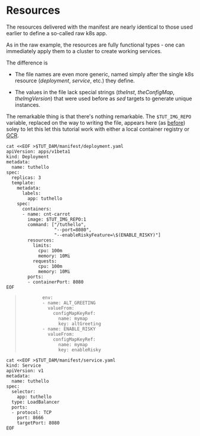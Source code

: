 # Resources

The resources delivered with the manifest are nearly
identical to those used earlier to define a so-called
raw k8s app.

As in the raw example, the resources are fully
functional types - one can immediately apply them to a
cluster to create working services.

The difference is

 * The file names are even more generic, named simply
   after the single k8s resource (_deployment_,
   _service_, etc.) they define.

 * The values in the file lack special strings
   (_theInst_, _theConfigMap_, _theImgVersion_) that
   were used before as _sed_ targets to generate unique
   instances.

[GCR]: https://cloud.google.com/container-registry/
[before]: /apps/examples/baseline/README

The remarkable thing is that there's nothing
remarkable.  The `$TUT_IMG_REPO` variable, replaced on
the way to writing the file, appears here (as [before])
soley to let this let this tutorial work with either a local
container registry or [GCR].


<!-- @writeDeploymentTemplate @test -->
```
cat <<EOF >$TUT_DAM/manifest/deployment.yaml
apiVersion: apps/v1beta1
kind: Deployment
metadata:
  name: tuthello
spec:
  replicas: 3
  template:
    metadata:
      labels:
        app: tuthello
    spec:
      containers:
      - name: cnt-carrot
        image: $TUT_IMG_REPO:1
        command: ["/tuthello",
                  "--port=8080",
                  "--enableRiskyFeature=\$(ENABLE_RISKY)"]
        resources:
          limits:
            cpu: 100m
            memory: 10Mi
          requests:
            cpu: 100m
            memory: 10Mi
        ports:
        - containerPort: 8080
EOF
```

> ```
>         env:
>         - name: ALT_GREETING
>           valueFrom:
>             configMapKeyRef:
>               name: mymap
>               key: altGreeting
>         - name: ENABLE_RISKY
>           valueFrom:
>             configMapKeyRef:
>               name: mymap
>               key: enableRisky
> ```

<!-- @writeServiceTemplate @test -->
```
cat <<EOF >$TUT_DAM/manifest/service.yaml
kind: Service
apiVersion: v1
metadata:
  name: tuthello
spec:
  selector:
    app: tuthello
  type: LoadBalancer
  ports:
  - protocol: TCP
    port: 8666
    targetPort: 8080
EOF
```
